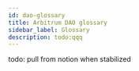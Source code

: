 ```yaml
---
id: dao-glossary
title: Arbitrum DAO glossary
sidebar_label: Glossary
description: todo:qqq
---
```


todo: pull from notion when stabilized
